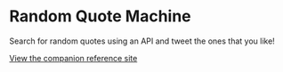 Random Quote Machine
========================

Search for random quotes using an API and tweet the ones that you like!

[View the companion reference site](https://zbthompson93.github.io/random-quote-machine/)
